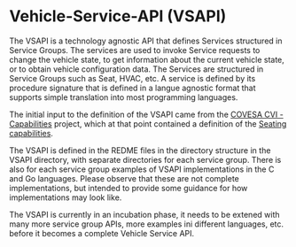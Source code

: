 # Vehicle-Service-API (VSAPI)
The VSAPI is a technology agnostic API that defines Services structured in Service Groups. The services are used to invoke Service requests to change the vehicle state, to get information about the current vehicle state, or to obtain vehicle configuration data.
The Services are structured in Service Groups such as Seat, HVAC, etc. A service is defined by its procedure signature that is defined in a langue agnostic format that supports simple translation into most programming languages.

The initial input to the definition of the VSAPI came from the [COVESA CVI - Capabilities](https://wiki.covesa.global/display/WIK4/Capabilities+Project) project,
which at that point contained a definition of the [Seating capabilities](https://wiki.covesa.global/display/WIK4/Capabilities+Project+-++Seating+Capabilities).

The VSAPI is defined in the REDME files in the directory structure in the VSAPI directory, with separate directories for each service group.
There is also for each service group examples of VSAPI implementations in the C and Go languages.
Please observe that these are not complete implementations, but intended to provide some guidance for how implementations may look like.

The VSAPI is currently in an incubation phase, it needs to be extened with many more service group APIs,
more examples ini different languages, etc. before it becomes a complete Vehicle Service API.
